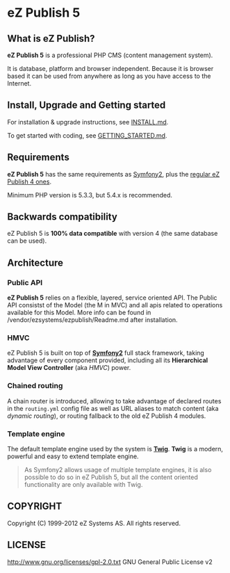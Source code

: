 # eZ Publish 5

## What is eZ Publish?
**eZ Publish 5** is a professional PHP CMS (content management system).

It is database, platform and browser independent. Because it is
browser based it can be used from anywhere as long as you have
access to the Internet.

## Install, Upgrade and Getting started
For installation & upgrade instructions, see [INSTALL.md](https://github.com/ezsystems/ezpublish5/blob/master/INSTALL.md).

To get started with coding, see [GETTING_STARTED.md](https://github.com/ezsystems/ezpublish5/blob/master/GETTING_STARTED.md).

## Requirements
**eZ Publish 5** has the same requirements as [Symfony2](http://symfony.com/doc/master/reference/requirements.html),
plus the [regular eZ Publish 4 ones](http://doc.ez.no/eZ-Publish/Technical-manual/4.x/Installation/Normal-installation/Requirements-for-doing-a-normal-installation).

Minimum PHP version is 5.3.3, but 5.4.x is recommended.

## Backwards compatibility
eZ Publish 5 is **100% data compatible** with version 4 (the same database can be used).

## Architecture

### Public API
**eZ Publish 5** relies on a flexible, layered, service oriented API.
The Public API consistst of the Model (the M in MVC) and all
apis related to operations available for this Model. More info can be found
in /vendor/ezsystems/ezpublish/Readme.md after installation.

### HMVC
eZ Publish 5 is built on top of **[Symfony2](http://symfony.com)** full stack framework, taking advantage of
every component provided, including all its **Hierarchical Model View Controller** (aka *HMVC*) power.

### Chained routing
A chain router is introduced, allowing to take advantage of declared routes in the `routing.yml` config file as well as
URL aliases to match content (aka *dynamic routing*), or routing fallback to the old eZ Publish 4 modules.

### Template engine
The default template engine used by the system is **[Twig](http://twig.sensiolabs.org/)**.
**Twig** is a modern, powerful and easy to extend template engine.

> As Symfony2 allows usage of multiple template engines, it is also possible to do so in eZ Publish 5, but all the
> content oriented functionality are only available with Twig.


## COPYRIGHT
Copyright (C) 1999-2012 eZ Systems AS. All rights reserved.

## LICENSE
http://www.gnu.org/licenses/gpl-2.0.txt GNU General Public License v2
